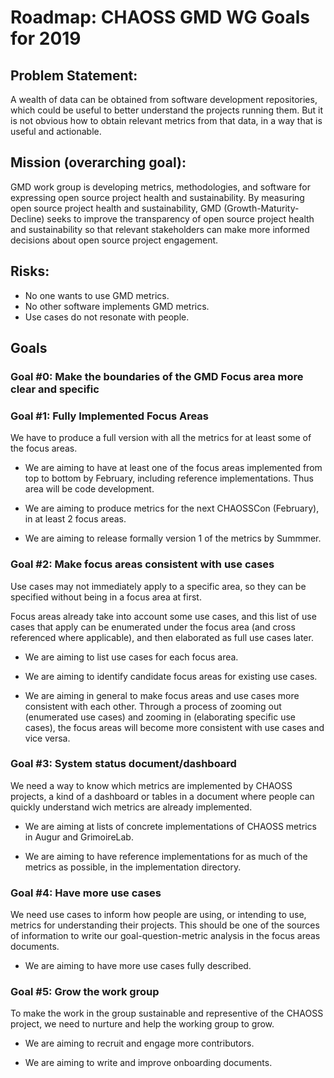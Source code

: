 # Roadmap: CHAOSS GMD WG Goals for 2019

## Problem Statement: 

A wealth of data can be obtained from software development repositories,
which could be useful to better understand the projects running them.
But it is not obvious how to obtain relevant metrics from that data,
in a way that is useful and actionable.

## Mission (overarching goal):

GMD work group is developing metrics, methodologies, and software
for expressing open source project health and sustainability.
By measuring open source project health and sustainability,
GMD (Growth-Maturity-Decline) seeks to improve the transparency of open source project
health and sustainability so that relevant stakeholders can
make more informed decisions about open source project engagement.

## Risks:

* No one wants to use GMD metrics.
* No other software implements GMD metrics.
* Use cases do not resonate with people.

## Goals

### Goal #0: Make the boundaries of the GMD Focus area more clear and specific

### Goal #1: Fully Implemented Focus Areas

We have to produce a full version with all the metrics for at least some of the focus areas.

* We are aiming to have at least one of the focus areas implemented from top to bottom
by February, including reference implementations. Thus area will be code development.

* We are aiming to produce metrics for the next CHAOSSCon (February), in at least 2 focus areas.

* We are aiming to release formally version 1 of the metrics by Summmer.

### Goal #2: Make focus areas consistent with use cases

Use cases may not immediately apply to a specific area,
so they can be specified without being in a focus area at first. 

Focus areas already take into account some use cases,
and this list of use cases that apply can be enumerated under
the focus area (and cross referenced where applicable),
and then elaborated as full use cases later. 

* We are aiming to list use cases for each focus area.

* We are aiming to identify candidate focus areas for existing use cases. 

* We are aiming in general to make focus areas and use cases more consistent with each other.
Through a process of zooming out (enumerated use cases)
and zooming in (elaborating specific use cases),
the focus areas will become more consistent with use cases and vice versa. 

### Goal #3: System status document/dashboard

We need a way to know which metrics are implemented by CHAOSS projects,
a kind of a dashboard or tables in a document where people can quickly
understand wich metrics are already implemented.

* We are aiming at lists of concrete implementations of CHAOSS metrics
in Augur and GrimoireLab.

* We are aiming to have reference implementations for as much of the metrics
as possible, in the implementation directory.

### Goal #4: Have more use cases

We need use cases to inform how people are using, or intending to use,
metrics for understanding their projects.
This should be one of the sources of information to write our
goal-question-metric analysis in the focus areas documents.

* We are aiming to have more use cases fully described.

### Goal #5:  Grow the work group

To make the work in the group sustainable and representive of the CHAOSS project,
we need to nurture and help the working group to grow.

* We are aiming to recruit and engage more contributors.

* We are aiming to write and improve onboarding documents. 
